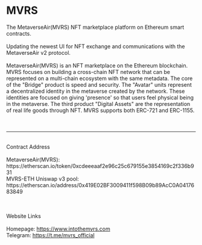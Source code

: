 # MVRS

The MetaverseAir(MVRS) NFT marketplace platform on Ethereum smart contracts.
<br/><br/> Updating the newest UI for NFT exchange and communications with the MetaverseAir v2 protocol.
<br/><br/> MetaverseAir(MVRS) is an NFT marketplace on the Ethereum blockchain. MVRS focuses on building a cross-chain NFT network that can be represented on a multi-chain ecosystem with the same metadata. The core of the "Bridge" product is speed and security. The "Avatar" units represent a decentralized identity in the metaverse created by the network. These identities are focused on giving 'presence' so that users feel physical being in the metaverse. The third product "Digital Assets" are the representation of real life goods through NFT. MVRS supports both ERC-721 and ERC-1155.
<br/><br/><br/>

<hr/>
<br/> Contract Address
<br/><br/>MetaverseAir(MVRS): https://etherscan.io/token/0xcdeeeaaf2e96c25c679155e3854169c2f336b931
<br/>MVRS-ETH Uniswap v3 pool: https://etherscan.io/address/0x419E02BF3009411f598B09b89AcC0A0417683849
<br/><br/>

<br/> Website Links
<br/><br/> Homepage: https://www.intothemvrs.com
<br/> Telegram: https://t.me/mvrs_official
<br/><br/><br/>

